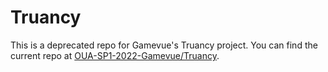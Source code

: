 # Truancy

This is a deprecated repo for Gamevue's Truancy project.
You can find the current repo at [OUA-SP1-2022-Gamevue/Truancy](https://github.com/OUA-SP1-2022-Gamevue/Truancy).
